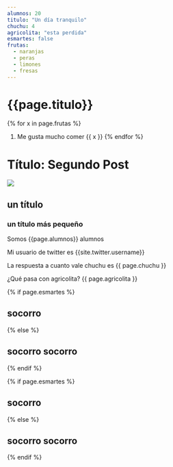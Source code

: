 ```yaml
---
alumnos: 20
titulo: "Un día tranquilo" 
chuchu: 4
agricolita: "esta perdida"
esmartes: false
frutas:
  - naranjas
  - peras
  - limones
  - fresas
---
```


# {{page.titulo}}

{% for x in page.frutas %}
1. Me gusta mucho comer {{ x }}
{% endfor %}

# Título: Segundo Post

![](https://static.vecteezy.com/system/resources/previews/000/527/023/non_2x/vector-tree-with-roots.jpg)

<h2> un título </h2>

<h3> un título más pequeño </h3>

Somos {{page.alumnos}} alumnos

Mi usuario de twitter es {{site.twitter.username}}

La respuesta a cuanto vale chuchu es {{ page.chuchu }}

¿Qué pasa con agricolita? {{ page.agricolita }}

{% if page.esmartes %}

## socorro

{% else %}

## socorro socorro

{% endif %}

{% if page.esmartes %}

## socorro

{% else %}

## socorro socorro

{% endif %}
